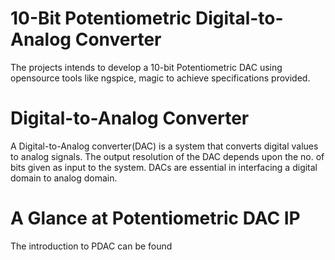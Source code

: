 # 10-Bit Potentiometric Digital-to-Analog Converter 
The projects intends to develop a 10-bit Potentiometric DAC using opensource tools like ngspice, magic to achieve specifications provided.

# Digital-to-Analog Converter
A Digital-to-Analog converter(DAC) is a system that converts digital values to analog signals. The output resolution of the DAC depends upon the no. of bits given as input to the system. DACs are essential in interfacing a digital domain to analog domain.

# A Glance at Potentiometric DAC IP
The introduction to PDAC can be found 
